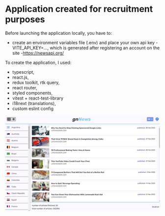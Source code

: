 # Application created for recruitment purposes

Before launching the application locally, you have to:
- create an environment variables file (.env) and place your own api key - VITE_API_KEY=..., which is generated after registering an account on the site -https://newsapi.org/

To create the application, I used:
- typescript,
- react.js,
- redux toolkit, rtk query,
- react router,
- styled components,
- vitest + react-test-library
- i18next (translations),
- custom eslint config

![Design preview for the english-educational-app](./public/preview.png)
